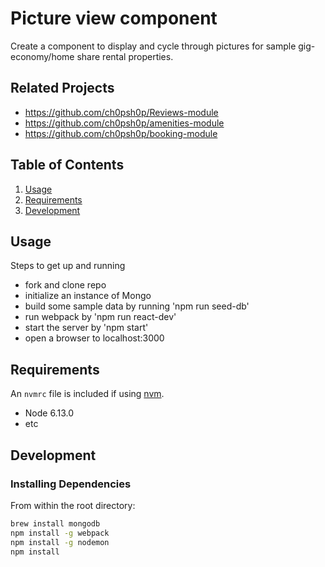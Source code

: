 # Picture view component

Create a component to display and cycle through pictures for sample gig-economy/home share rental properties.

## Related Projects

  - https://github.com/ch0psh0p/Reviews-module
  - https://github.com/ch0psh0p/amenities-module
  - https://github.com/ch0psh0p/booking-module

## Table of Contents

1. [Usage](#Usage)
1. [Requirements](#requirements)
1. [Development](#development)

## Usage

Steps to get up and running
- fork and clone repo
- initialize an instance of Mongo
- build some sample data by running 'npm run seed-db'
- run webpack by 'npm run react-dev'
- start the server by 'npm start'
- open a browser to localhost:3000

## Requirements

An `nvmrc` file is included if using [nvm](https://github.com/creationix/nvm).

- Node 6.13.0
- etc

## Development

### Installing Dependencies

From within the root directory:

```sh
brew install mongodb
npm install -g webpack
npm install -g nodemon
npm install
```

